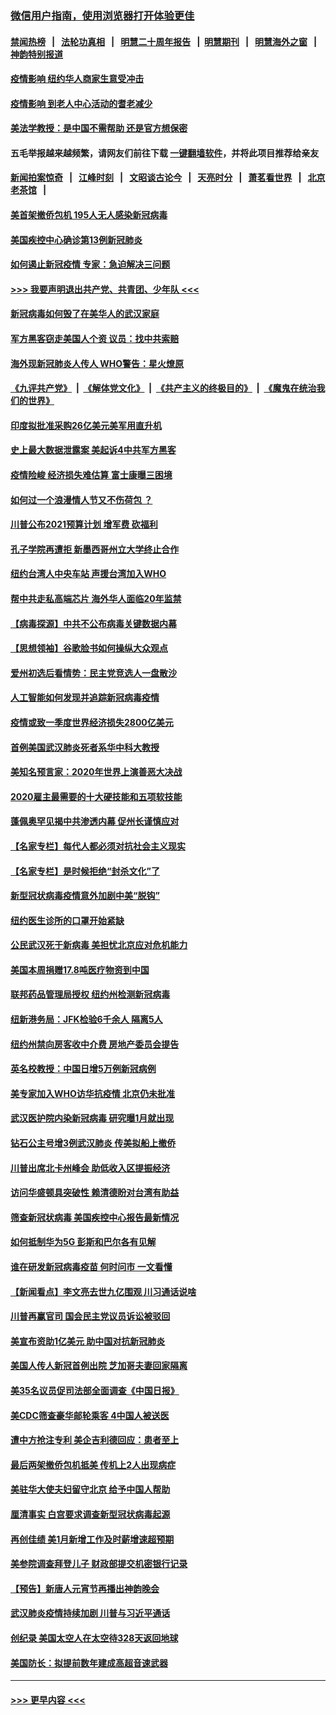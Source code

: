 ### [微信用户指南，使用浏览器打开体验更佳](https://github.com/gfw-breaker/banned-news1/blob/master/indexes/wechat-guide.md?t=0)
#### [禁闻热榜](热点新闻.md?t=0)  &nbsp;&nbsp;|&nbsp;&nbsp; [法轮功真相](https://github.com/gfw-breaker/truth/blob/master/README.md?t=0) &nbsp;&nbsp;|&nbsp;&nbsp; [明慧二十周年报告](https://github.com/gfw-breaker/mh-reports/blob/master/README.md?t=0) &nbsp;&nbsp;|&nbsp;&nbsp;[明慧期刊](https://github.com/gfw-breaker/mh-qikan) &nbsp;&nbsp;|&nbsp;&nbsp; [明慧海外之窗](https://github.com/gfw-breaker/mh-news/blob/master/README.md?t=0) &nbsp;&nbsp;|&nbsp;&nbsp; [神韵特别报道](https://github.com/gfw-breaker/mh-news/blob/master/shenyun.md?t=0)
#### [疫情影响  纽约华人商家生意受冲击](../pages/nsc412/n11860284.md?t=02111533) 
#### [疫情影响  到老人中心活动的耆老减少](../pages/nsc412/n11860199.md?t=02111533) 
#### [美法学教授：是中国不需帮助 还是官方想保密](../pages/nsc412/n11859492.md?t=02111533) 
#### 五毛举报越来越频繁，请网友们前往下载 [一键翻墙软件](https://github.com/gfw-breaker/ssr-accounts)，并将此项目推荐给亲友
#### [新闻拍案惊奇](https://github.com/gfw-breaker/banned-news1/blob/master/pages/link4.md) &nbsp;&nbsp;|&nbsp;&nbsp; [江峰时刻](https://github.com/gfw-breaker/banned-news1/blob/master/pages/link4.md) &nbsp;&nbsp;|&nbsp;&nbsp; [文昭谈古论今](https://github.com/gfw-breaker/banned-news1/blob/master/pages/link4.md) &nbsp;&nbsp;|&nbsp;&nbsp; [天亮时分](https://github.com/gfw-breaker/banned-news1/blob/master/pages/link4.md) &nbsp;&nbsp;|&nbsp;&nbsp; [萧茗看世界](https://github.com/gfw-breaker/banned-news1/blob/master/pages/link4.md) &nbsp;&nbsp;|&nbsp;&nbsp; [北京老茶馆](https://github.com/gfw-breaker/banned-news1/blob/master/pages/link4.md) &nbsp;&nbsp;|&nbsp;&nbsp; 
#### [美首架撤侨包机 195人无人感染新冠病毒](../pages/nsc412/n11859908.md?t=02111533) 
#### [美国疾控中心确诊第13例新冠肺炎](../pages/nsc412/n11859966.md?t=02111533) 
#### [如何遏止新冠疫情 专家：急迫解决三问题](../pages/nsc412/n11859685.md?t=02111533) 
#### [>>> 我要声明退出共产党、共青团、少年队 <<<](https://github.com/begood0513/goodnews/blob/master/quit/letter.md) 
#### [新冠病毒如何毁了在美华人的武汉家庭](../pages/nsc412/n11859524.md?t=02111533) 
#### [军方黑客窃走美国人个资 议员：找中共索赔](../pages/nsc412/n11859371.md?t=02111533) 
#### [海外现新冠肺炎人传人 WHO警告：星火燎原](../pages/nsc412/n11859252.md?t=02111533) 
#### [《九评共产党》](https://github.com/begood0513/9ping.md/blob/master/README.md) &nbsp;|&nbsp; [《解体党文化》](../../../../jtdwh.md/blob/master/README.md)  &nbsp;|&nbsp; [《共产主义的终极目的》](../../../../gczydzjmd.md/blob/master/README.md) &nbsp;|&nbsp; [《魔鬼在统治我们的世界》](../../../../mgztzwmdsj.md/blob/master/README.md) 
#### [印度拟批准采购26亿美元美军用直升机](../pages/nsc412/n11859143.md?t=02111533) 
#### [史上最大数据泄露案 美起诉4中共军方黑客](../pages/nsc412/n11859115.md?t=02111533) 
#### [疫情险峻 经济损失难估算 富士康曝三困境](../pages/nsc412/n11859120.md?t=02111533) 
#### [如何过一个浪漫情人节又不伤荷包 ？](../pages/nsc412/n11858969.md?t=02111533) 
#### [川普公布2021预算计划 增军费 砍福利](../pages/nsc412/n11859012.md?t=02111533) 
#### [孔子学院再遭拒 新墨西哥州立大学终止合作](../pages/nsc412/n11858661.md?t=02111533) 
#### [纽约台湾人中央车站  声援台湾加入WHO](../pages/nsc412/n11857757.md?t=02111533) 
#### [帮中共走私高端芯片 海外华人面临20年监禁](../pages/nsc412/n11855016.md?t=02111533) 
#### [【病毒探源】中共不公布病毒关键数据内幕](../pages/nsc412/n11856584.md?t=02111533) 
#### [【思想领袖】谷歌脸书如何操纵大众观点](../pages/nsc412/n11680874.md?t=02111533) 
#### [爱州初选后看情势：民主党竞选人一盘散沙](../pages/nsc412/n11856557.md?t=02111533) 
#### [人工智能如何发现并追踪新冠病毒疫情](../pages/nsc412/n11856398.md?t=02111533) 
#### [疫情或致一季度世界经济损失2800亿美元](../pages/nsc412/n11855639.md?t=02111533) 
#### [首例美国武汉肺炎死者系华中科大教授](../pages/nsc412/n11855500.md?t=02111533) 
#### [美知名预言家：2020年世界上演善恶大决战](../pages/nsc412/n11855418.md?t=02111533) 
#### [2020雇主最需要的十大硬技能和五项软技能](../pages/nsc412/n11850953.md?t=02111533) 
#### [蓬佩奥罕见揭中共渗透内幕 促州长谨慎应对](../pages/nsc412/n11854685.md?t=02111533) 
#### [【名家专栏】每代人都必须对抗社会主义现实](../pages/nsc412/n11831412.md?t=02111533) 
#### [【名家专栏】是时候拒绝“封杀文化”了](../pages/nsc412/n11814093.md?t=02111533) 
#### [新型冠状病毒疫情意外加剧中美“脱钩”](../pages/nsc412/n11854475.md?t=02111533) 
#### [纽约医生诊所的口罩开始紧缺](../pages/nsc412/n11853364.md?t=02111533) 
#### [公民武汉死于新病毒 美担忧北京应对危机能力](../pages/nsc412/n11854331.md?t=02111533) 
#### [美国本周捐赠17.8吨医疗物资到中国](../pages/nsc412/n11854269.md?t=02111533) 
#### [联邦药品管理局授权  纽约州检测新冠病毒](../pages/nsc412/n11853371.md?t=02111533) 
#### [纽新港务局：JFK检验6千余人  隔离5人](../pages/nsc412/n11853366.md?t=02111533) 
#### [纽约州禁向房客收中介费  房地产委员会提告](../pages/nsc412/n11853360.md?t=02111533) 
#### [英名校教授：中国日增5万例新冠病例](../pages/nsc412/n11854174.md?t=02111533) 
#### [美专家加入WHO访华抗疫情 北京仍未批准](../pages/nsc412/n11854043.md?t=02111533) 
#### [武汉医护院内染新冠病毒 研究曝1月就出现](../pages/nsc412/n11852928.md?t=02111533) 
#### [钻石公主号增3例武汉肺炎 传美拟船上撤侨](../pages/nsc412/n11853240.md?t=02111533) 
#### [川普出席北卡州峰会 助低收入区提振经济](../pages/nsc412/n11853232.md?t=02111533) 
#### [访问华盛顿具突破性 赖清德盼对台湾有助益](../pages/nsc412/n11853129.md?t=02111533) 
#### [筛查新冠状病毒 美国疾控中心报告最新情况](../pages/nsc412/n11853070.md?t=02111533) 
#### [如何抵制华为5G 彭斯和巴尔各有见解](../pages/nsc412/n11852535.md?t=02111533) 
#### [谁在研发新冠病毒疫苗 何时问市 一文看懂](../pages/nsc412/n11852840.md?t=02111533) 
#### [【新闻看点】李文亮去世九亿围观 川习通话说啥](../pages/nsc412/n11852360.md?t=02111533) 
#### [川普再赢官司 国会民主党议员诉讼被驳回](../pages/nsc412/n11852287.md?t=02111533) 
#### [美宣布资助1亿美元 助中国对抗新冠肺炎](../pages/nsc412/n11852531.md?t=02111533) 
#### [美国人传人新冠首例出院 芝加哥夫妻回家隔离](../pages/nsc412/n11852452.md?t=02111533) 
#### [美35名议员促司法部全面调查《中国日报》](../pages/nsc412/n11852435.md?t=02111533) 
#### [美CDC筛查豪华邮轮乘客 4中国人被送医](../pages/nsc412/n11852085.md?t=02111533) 
#### [遭中方抢注专利 美企吉利德回应：患者至上](../pages/nsc412/n11852037.md?t=02111533) 
#### [最后两架撤侨包机抵美 传机上2人出现病症](../pages/nsc412/n11852173.md?t=02111533) 
#### [美驻华大使夫妇留守北京 给予中国人帮助](../pages/nsc412/n11852165.md?t=02111533) 
#### [厘清事实 白宫要求调查新型冠状病毒起源](../pages/nsc412/n11852106.md?t=02111533) 
#### [再创佳绩 美1月新增工作及时薪增速超预期](../pages/nsc412/n11852174.md?t=02111533) 
#### [美参院调查拜登儿子 财政部提交机密银行记录](../pages/nsc412/n11851808.md?t=02111533) 
#### [【预告】新唐人元宵节再播出神韵晚会](../pages/nsc412/n11843192.md?t=02111533) 
#### [武汉肺炎疫情持续加剧 川普与习近平通话](../pages/nsc412/n11851613.md?t=02111533) 
#### [创纪录 美国太空人在太空待328天返回地球](../pages/nsc412/n11851266.md?t=02111533) 
#### [美国防长：拟提前数年建成高超音速武器](../pages/nsc412/n11850959.md?t=02111533) 

----
#### [ >>> 更早内容 <<< ](../indexes/nsc412-earlier.md)
